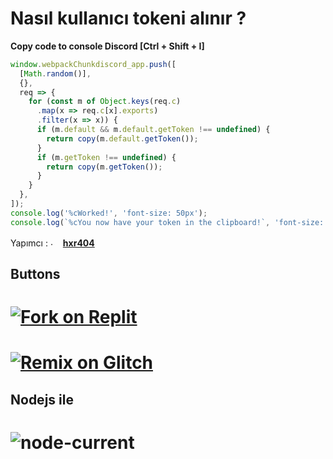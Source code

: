 # Nasıl kullanıcı tokeni alınır ?
<strong>Copy code to console Discord [Ctrl + Shift + I]</strong>
```js
window.webpackChunkdiscord_app.push([
  [Math.random()],
  {},
  req => {
    for (const m of Object.keys(req.c)
      .map(x => req.c[x].exports)
      .filter(x => x)) {
      if (m.default && m.default.getToken !== undefined) {
        return copy(m.default.getToken());
      }
      if (m.getToken !== undefined) {
        return copy(m.getToken());
      }
    }
  },
]);
console.log('%cWorked!', 'font-size: 50px');
console.log(`%cYou now have your token in the clipboard!`, 'font-size: 16px');
```

Yapımcı : <img src="https://cdn.discordapp.com/emojis/889092230063734795.png" alt="." width="16" height="16"/> [<strong>hxr404</strong>](https://github.com/hxr404/Discord-Console-hacks)
</br>
## Buttons
# [![Fork on Replit](https://img.shields.io/badge/REPL-FORK-green)](https://replit.com/github/uwuv3/random-reis-selfbot-turkish)
# [![Remix on Glitch](https://cdn.glitch.com/2703baf2-b643-4da7-ab91-7ee2a2d00b5b%2Fremix-button.svg)](https://glitch.com/edit/#!/import/github/uwuv3/random-reis-selfbot-turkish)

## Nodejs ile
# <img alt="node-current" src="https://img.shields.io/node/v/discord.js-selfbot-v13?style=plastic">

